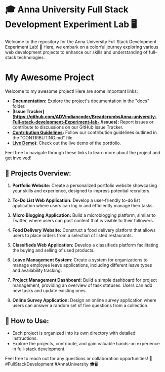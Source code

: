# 🎓 **Anna University Full Stack Development Experiment Lab** 🖥️

Welcome to the repository for the Anna University Full Stack Development Experiment Lab! 🚀 Here, we embark on a colorful journey exploring various web development projects to enhance our skills and understanding of full-stack technologies.

# My Awesome Project

Welcome to my awesome project! Here are some important links:

- **[Documentation](https://github.com/ADVindiancoder/Anna-university-Full-stack-development-Experiment-lab-/blob/main/full%20stack%20lab.docx):** Explore the project's documentation in the "docs" folder.
- **[Issue Tracker](https://github.com/ADVindiancoder/BreadcrumbsAnna-university-Full-stack-development-Experiment-lab-
/issues):** Report issues or contribute to discussions on our GitHub Issue Tracker.
- **[Contribution Guidelines](CONTRIBUTING.md):** Follow our contribution guidelines outlined in the "CONTRIBUTING.md" file.
- **[Live Demo](https://vinaykumarnew.netlify.app/)):** Check out the live demo of the portfolio.

Feel free to navigate through these links to learn more about the project and get involved!


## 🌈 Projects Overview:

1. **Portfolio Website:**
   Create a personalized portfolio website showcasing your skills and experience, designed to impress potential recruiters.

2. **To-Do List Web Application:**
   Develop a user-friendly to-do list application where users can log in and efficiently manage their tasks.

3. **Micro Blogging Application:**
   Build a microblogging platform, similar to Twitter, where users can post content that is visible to their followers.

4. **Food Delivery Website:**
   Construct a food delivery platform that allows users to place orders from a selection of listed restaurants.

5. **Classifieds Web Application:**
   Develop a classifieds platform facilitating the buying and selling of used products.

6. **Leave Management System:**
   Create a system for organizations to manage employee leave applications, including different leave types and availability tracking.

7. **Project Management Dashboard:**
   Build a simple dashboard for project management, providing an overview of task statuses. Users can add new tasks and update existing ones.

8. **Online Survey Application:**
   Design an online survey application where users can answer a random set of five questions from a collection.

## 🚀 How to Use:

- Each project is organized into its own directory with detailed instructions.
- Explore the projects, contribute, and gain valuable hands-on experience in full-stack development.

Feel free to reach out for any questions or collaboration opportunities! 🚀 #FullStackDevelopment #AnnaUniversity 🎓🖥️
